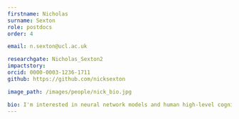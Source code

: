 ```yaml
---
firstname: Nicholas
surname: Sexton
role: postdocs
order: 4

email: n.sexton@ucl.ac.uk

researchgate: Nicholas_Sexton2
impactstory: 
orcid: 0000-0003-1236-1711
github: https://github.com/nicksexton

image_path: /images/people/nick_bio.jpg

bio: I'm interested in neural network models and human high-level cognition, and making links between the two. Currently I'm exploring an embedding spaces perspective on mental representations. Specifically, linking human brain data and neural network models by comparing their representations in embedding space. Mostly, my methods involve deep neural network models trained end-to-end on naturalistic datasets (e.g., categorisation of real-world images). My PhD was on modelling backward inhibition within human task switching (the n-2 repetition cost), and I remain interested in mechanistic accounts of human cognitive control processes. 
---
```

